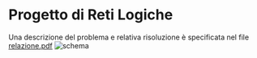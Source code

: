 # Progetto di Reti Logiche
Una descrizione del problema e relativa risoluzione è specificata nel file [relazione.pdf](https://github.com/marcodotsh/rl/blob/main/relazione.pdf)
![schema](https://github.com/user-attachments/assets/a40aa9c3-f8f8-444b-95c0-e6e794ffeff7)
